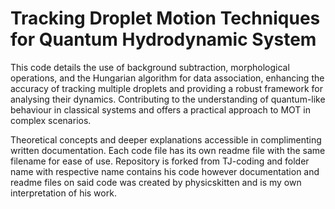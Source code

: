 # Tracking Droplet Motion Techniques for Quantum Hydrodynamic System
This code details the use of background subtraction, morphological operations, and the Hungarian algorithm for data association, enhancing the accuracy of tracking multiple droplets and providing a robust framework for analysing their dynamics. Contributing to the understanding of quantum-like behaviour in classical systems and offers a practical approach to MOT in complex scenarios. 

Theoretical concepts and deeper explanations accessible in complimenting written documentation. Each code file has its own readme file with the same filename for ease of use. Repository is forked from TJ-coding and folder name with respective name contains his code however documentation and readme files on said code was created by physicskitten and is my own interpretation of his work. 
